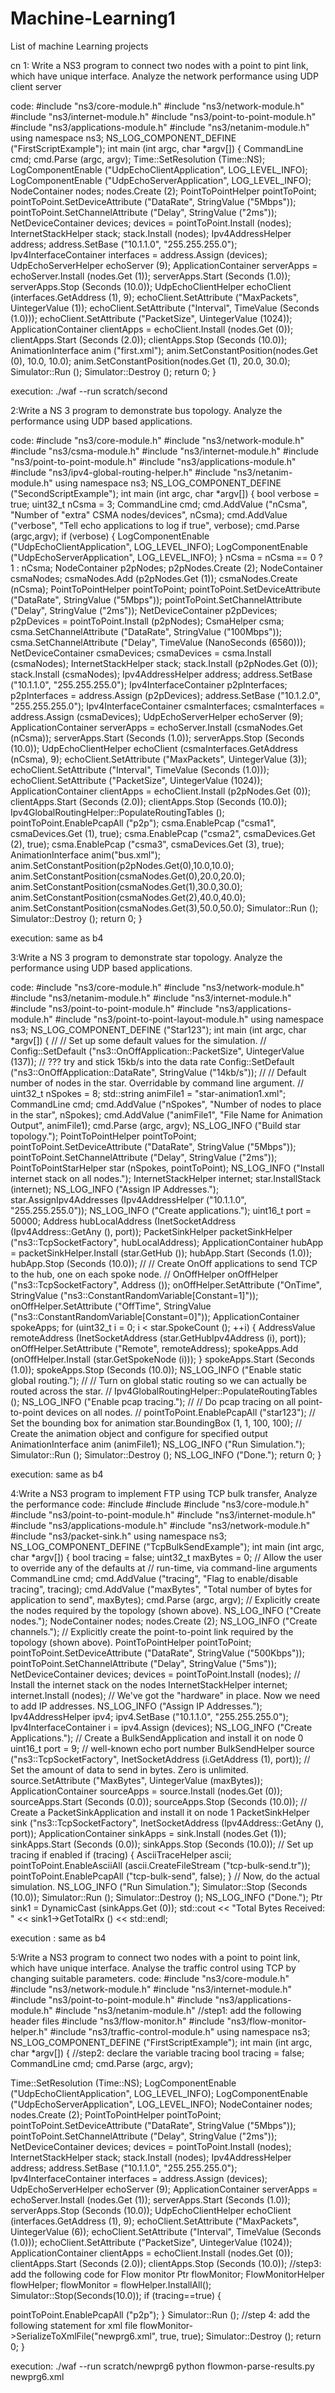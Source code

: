 # Machine-Learning1
List of machine Learning projects

cn 
1: Write a NS3 program to connect two nodes with a point to pint link, which have unique 
interface. Analyze the network performance using UDP client server

code:
#include "ns3/core-module.h"
#include "ns3/network-module.h"
#include "ns3/internet-module.h"
#include "ns3/point-to-point-module.h"
#include "ns3/applications-module.h"
#include "ns3/netanim-module.h"
using namespace ns3;
NS_LOG_COMPONENT_DEFINE ("FirstScriptExample");
int
main (int argc, char *argv[])
{
 CommandLine cmd;
 cmd.Parse (argc, argv);
 Time::SetResolution (Time::NS);
 LogComponentEnable ("UdpEchoClientApplication", LOG_LEVEL_INFO);
 LogComponentEnable ("UdpEchoServerApplication", LOG_LEVEL_INFO);
 NodeContainer nodes;
 nodes.Create (2);
 PointToPointHelper pointToPoint;
 pointToPoint.SetDeviceAttribute ("DataRate", StringValue ("5Mbps"));
 pointToPoint.SetChannelAttribute ("Delay", StringValue ("2ms"));
 NetDeviceContainer devices;
 devices = pointToPoint.Install (nodes);
 InternetStackHelper stack;
 stack.Install (nodes);
 Ipv4AddressHelper address;
 address.SetBase ("10.1.1.0", "255.255.255.0");
Ipv4InterfaceContainer interfaces = address.Assign (devices);
 UdpEchoServerHelper echoServer (9);
 ApplicationContainer serverApps = echoServer.Install (nodes.Get (1));
 serverApps.Start (Seconds (1.0));
 serverApps.Stop (Seconds (10.0));
 UdpEchoClientHelper echoClient (interfaces.GetAddress (1), 9);
 echoClient.SetAttribute ("MaxPackets", UintegerValue (1));
 echoClient.SetAttribute ("Interval", TimeValue (Seconds (1.0)));
 echoClient.SetAttribute ("PacketSize", UintegerValue (1024));
 ApplicationContainer clientApps = echoClient.Install (nodes.Get (0));
 clientApps.Start (Seconds (2.0));
 clientApps.Stop (Seconds (10.0));
 AnimationInterface anim ("first.xml");
 anim.SetConstantPosition(nodes.Get (0), 10.0, 10.0);
 anim.SetConstantPosition(nodes.Get (1), 20.0, 30.0);
 Simulator::Run ();
 Simulator::Destroy ();
 return 0;
}

execution: ./waf --run scratch/second

2:Write a NS 3 program to demonstrate bus topology. Analyze the performance using UDP based 
applications.

code:
#include "ns3/core-module.h"
#include "ns3/network-module.h"
#include "ns3/csma-module.h"
#include "ns3/internet-module.h"
#include "ns3/point-to-point-module.h"
#include "ns3/applications-module.h"
#include "ns3/ipv4-global-routing-helper.h"
#include "ns3/netanim-module.h"
using namespace ns3;
NS_LOG_COMPONENT_DEFINE ("SecondScriptExample");
int 
main (int argc, char *argv[])
{
 bool verbose = true;
 uint32_t nCsma = 3;
 CommandLine cmd;
 cmd.AddValue ("nCsma", "Number of \"extra\" CSMA nodes/devices", nCsma);
 cmd.AddValue ("verbose", "Tell echo applications to log if true", verbose);
 cmd.Parse (argc,argv);
 if (verbose)
 {
 LogComponentEnable ("UdpEchoClientApplication", LOG_LEVEL_INFO);
 LogComponentEnable ("UdpEchoServerApplication", LOG_LEVEL_INFO);
 }
 nCsma = nCsma == 0 ? 1 : nCsma;
 NodeContainer p2pNodes;
 p2pNodes.Create (2);
 NodeContainer csmaNodes;
 csmaNodes.Add (p2pNodes.Get (1));
 csmaNodes.Create (nCsma);
 PointToPointHelper pointToPoint;
 pointToPoint.SetDeviceAttribute ("DataRate", StringValue ("5Mbps"));
 pointToPoint.SetChannelAttribute ("Delay", StringValue ("2ms"));
 NetDeviceContainer p2pDevices;
p2pDevices = pointToPoint.Install (p2pNodes);
 CsmaHelper csma;
 csma.SetChannelAttribute ("DataRate", StringValue ("100Mbps"));
 csma.SetChannelAttribute ("Delay", TimeValue (NanoSeconds (6560)));
 NetDeviceContainer csmaDevices;
 csmaDevices = csma.Install (csmaNodes);
 InternetStackHelper stack;
 stack.Install (p2pNodes.Get (0));
 stack.Install (csmaNodes);
 Ipv4AddressHelper address;
 address.SetBase ("10.1.1.0", "255.255.255.0");
 Ipv4InterfaceContainer p2pInterfaces;
 p2pInterfaces = address.Assign (p2pDevices);
 address.SetBase ("10.1.2.0", "255.255.255.0");
 Ipv4InterfaceContainer csmaInterfaces;
 csmaInterfaces = address.Assign (csmaDevices);
 UdpEchoServerHelper echoServer (9);
 ApplicationContainer serverApps = echoServer.Install (csmaNodes.Get (nCsma));
 serverApps.Start (Seconds (1.0));
 serverApps.Stop (Seconds (10.0));
 UdpEchoClientHelper echoClient (csmaInterfaces.GetAddress (nCsma), 9);
 echoClient.SetAttribute ("MaxPackets", UintegerValue (3));
 echoClient.SetAttribute ("Interval", TimeValue (Seconds (1.0)));
 echoClient.SetAttribute ("PacketSize", UintegerValue (1024));
 ApplicationContainer clientApps = echoClient.Install (p2pNodes.Get (0));
 clientApps.Start (Seconds (2.0));
 clientApps.Stop (Seconds (10.0));
 Ipv4GlobalRoutingHelper::PopulateRoutingTables ();
 pointToPoint.EnablePcapAll ("p2p");
 csma.EnablePcap ("csma1", csmaDevices.Get (1), true);
 csma.EnablePcap ("csma2", csmaDevices.Get (2), true);
 csma.EnablePcap ("csma3", csmaDevices.Get (3), true);
 AnimationInterface anim("bus.xml");
 anim.SetConstantPosition(p2pNodes.Get(0),10.0,10.0);
 anim.SetConstantPosition(csmaNodes.Get(0),20.0,20.0);
 anim.SetConstantPosition(csmaNodes.Get(1),30.0,30.0);
 anim.SetConstantPosition(csmaNodes.Get(2),40.0,40.0);
 anim.SetConstantPosition(csmaNodes.Get(3),50.0,50.0);
 Simulator::Run ();
 Simulator::Destroy ();
 return 0;
}

execution: same as b4

3:Write a NS 3 program to demonstrate star topology. Analyze the performance using UDP based 
applications.

code:
#include "ns3/core-module.h"
#include "ns3/network-module.h"
#include "ns3/netanim-module.h"
#include "ns3/internet-module.h"
#include "ns3/point-to-point-module.h"
#include "ns3/applications-module.h"
#include "ns3/point-to-point-layout-module.h"
using namespace ns3;
NS_LOG_COMPONENT_DEFINE ("Star123");
int 
main (int argc, char *argv[])
{
 //
 // Set up some default values for the simulation.
 //
 Config::SetDefault ("ns3::OnOffApplication::PacketSize", UintegerValue (137));
 // ??? try and stick 15kb/s into the data rate
 Config::SetDefault ("ns3::OnOffApplication::DataRate", StringValue ("14kb/s"));
 //
 // Default number of nodes in the star. Overridable by command line argument.
 //
 uint32_t nSpokes = 8;
 std::string animFile1 = "star-animation1.xml";
 CommandLine cmd;
 cmd.AddValue ("nSpokes", "Number of nodes to place in the star", nSpokes);
cmd.AddValue ("animFile1", "File Name for Animation Output", animFile1);
 cmd.Parse (argc, argv);
 NS_LOG_INFO ("Build star topology.");
 PointToPointHelper pointToPoint;
 pointToPoint.SetDeviceAttribute ("DataRate", StringValue ("5Mbps"));
 pointToPoint.SetChannelAttribute ("Delay", StringValue ("2ms"));
 PointToPointStarHelper star (nSpokes, pointToPoint);
 NS_LOG_INFO ("Install internet stack on all nodes.");
 InternetStackHelper internet;
 star.InstallStack (internet);
 NS_LOG_INFO ("Assign IP Addresses.");
 star.AssignIpv4Addresses (Ipv4AddressHelper ("10.1.1.0", "255.255.255.0"));
 NS_LOG_INFO ("Create applications.");
uint16_t port = 50000;
 Address hubLocalAddress (InetSocketAddress (Ipv4Address::GetAny (), port));
 PacketSinkHelper packetSinkHelper ("ns3::TcpSocketFactory", hubLocalAddress);
 ApplicationContainer hubApp = packetSinkHelper.Install (star.GetHub ());
 hubApp.Start (Seconds (1.0));
 hubApp.Stop (Seconds (10.0));
 //
 // Create OnOff applications to send TCP to the hub, one on each spoke node.
 //
 OnOffHelper onOffHelper ("ns3::TcpSocketFactory", Address ());
 onOffHelper.SetAttribute ("OnTime", StringValue 
("ns3::ConstantRandomVariable[Constant=1]"));
 onOffHelper.SetAttribute ("OffTime", StringValue 
("ns3::ConstantRandomVariable[Constant=0]"));
 ApplicationContainer spokeApps;
 for (uint32_t i = 0; i < star.SpokeCount (); ++i)
 {
 AddressValue remoteAddress (InetSocketAddress (star.GetHubIpv4Address (i), port));
 onOffHelper.SetAttribute ("Remote", remoteAddress);
 spokeApps.Add (onOffHelper.Install (star.GetSpokeNode (i)));
 }
 spokeApps.Start (Seconds (1.0));
 spokeApps.Stop (Seconds (10.0));
 NS_LOG_INFO ("Enable static global routing.");
 //
 // Turn on global static routing so we can actually be routed across the star.
 //
 Ipv4GlobalRoutingHelper::PopulateRoutingTables ();
 NS_LOG_INFO ("Enable pcap tracing.");
 //
 // Do pcap tracing on all point-to-point devices on all nodes.
 //
 pointToPoint.EnablePcapAll ("star123");
// Set the bounding box for animation
 star.BoundingBox (1, 1, 100, 100);
 // Create the animation object and configure for specified output
 AnimationInterface anim (animFile1);
 NS_LOG_INFO ("Run Simulation.");
Simulator::Run ();
 Simulator::Destroy ();
 NS_LOG_INFO ("Done.");
 return 0;
}

execution: same as b4

4:Write a NS3 program to implement FTP using TCP bulk transfer, Analyze the performance 
code:
#include <string>
#include <fstream>
#include "ns3/core-module.h"
#include "ns3/point-to-point-module.h"
#include "ns3/internet-module.h"
#include "ns3/applications-module.h"
#include "ns3/network-module.h"
#include "ns3/packet-sink.h"
using namespace ns3;
NS_LOG_COMPONENT_DEFINE ("TcpBulkSendExample");
int
main (int argc, char *argv[])
{
 bool tracing = false;
 uint32_t maxBytes = 0;
// Allow the user to override any of the defaults at
// run-time, via command-line arguments
 CommandLine cmd;
 cmd.AddValue ("tracing", "Flag to enable/disable tracing", tracing);
 cmd.AddValue ("maxBytes",
 "Total number of bytes for application to send", maxBytes);
 cmd.Parse (argc, argv);
// Explicitly create the nodes required by the topology (shown above).
 NS_LOG_INFO ("Create nodes.");
 NodeContainer nodes;
 nodes.Create (2);
 NS_LOG_INFO ("Create channels.");
// Explicitly create the point-to-point link required by the topology (shown above).
 PointToPointHelper pointToPoint;
 pointToPoint.SetDeviceAttribute ("DataRate", StringValue ("500Kbps"));
 pointToPoint.SetChannelAttribute ("Delay", StringValue ("5ms"));
 NetDeviceContainer devices;
 devices = pointToPoint.Install (nodes);
// Install the internet stack on the nodes
 InternetStackHelper internet;
 internet.Install (nodes);
// We've got the "hardware" in place. Now we need to add IP addresses.
 NS_LOG_INFO ("Assign IP Addresses.");
 Ipv4AddressHelper ipv4;
 ipv4.SetBase ("10.1.1.0", "255.255.255.0");
Ipv4InterfaceContainer i = ipv4.Assign (devices);
 NS_LOG_INFO ("Create Applications.");
// Create a BulkSendApplication and install it on node 0
 uint16_t port = 9; // well-known echo port number
 BulkSendHelper source ("ns3::TcpSocketFactory",
 InetSocketAddress (i.GetAddress (1), port));
 // Set the amount of data to send in bytes. Zero is unlimited.
 source.SetAttribute ("MaxBytes", UintegerValue (maxBytes));
 ApplicationContainer sourceApps = source.Install (nodes.Get (0));
 sourceApps.Start (Seconds (0.0));
 sourceApps.Stop (Seconds (10.0));
// Create a PacketSinkApplication and install it on node 1
 PacketSinkHelper sink ("ns3::TcpSocketFactory",
 InetSocketAddress (Ipv4Address::GetAny (), port));
 ApplicationContainer sinkApps = sink.Install (nodes.Get (1));
 sinkApps.Start (Seconds (0.0));
 sinkApps.Stop (Seconds (10.0));
// Set up tracing if enabled
 if (tracing)
 {
 AsciiTraceHelper ascii;
 pointToPoint.EnableAsciiAll (ascii.CreateFileStream ("tcp-bulk-send.tr"));
 pointToPoint.EnablePcapAll ("tcp-bulk-send", false);
 }
// Now, do the actual simulation.
 NS_LOG_INFO ("Run Simulation.");
 Simulator::Stop (Seconds (10.0));
 Simulator::Run ();
 Simulator::Destroy ();
 NS_LOG_INFO ("Done.");
 Ptr<PacketSink> sink1 = DynamicCast<PacketSink> (sinkApps.Get (0));
 std::cout << "Total Bytes Received: " << sink1->GetTotalRx () << std::endl;

execution : same as b4

5:Write a NS3 program to connect two nodes with a point to point link, which have unique 
interface. Analyse the traffic control using TCP by changing suitable parameters.
code:
#include "ns3/core-module.h"
#include "ns3/network-module.h"
#include "ns3/internet-module.h"
#include "ns3/point-to-point-module.h"
#include "ns3/applications-module.h"
#include "ns3/netanim-module.h"
//step1: add the following header files
#include "ns3/flow-monitor.h"
#include "ns3/flow-monitor-helper.h"
#include "ns3/traffic-control-module.h"
using namespace ns3;
NS_LOG_COMPONENT_DEFINE ("FirstScriptExample");
int
main (int argc, char *argv[])
{
//step2: declare the variable tracing
bool tracing = false;
CommandLine cmd;
 cmd.Parse (argc, argv);
 
 Time::SetResolution (Time::NS);
 LogComponentEnable ("UdpEchoClientApplication", LOG_LEVEL_INFO);
 LogComponentEnable ("UdpEchoServerApplication", LOG_LEVEL_INFO);
 NodeContainer nodes;
 nodes.Create (2);
 PointToPointHelper pointToPoint;
 pointToPoint.SetDeviceAttribute ("DataRate", StringValue ("5Mbps"));
 pointToPoint.SetChannelAttribute ("Delay", StringValue ("2ms"));
 NetDeviceContainer devices;
 devices = pointToPoint.Install (nodes);
 InternetStackHelper stack;
 stack.Install (nodes);
 Ipv4AddressHelper address;
 address.SetBase ("10.1.1.0", "255.255.255.0");
 Ipv4InterfaceContainer interfaces = address.Assign (devices);
 UdpEchoServerHelper echoServer (9);
 ApplicationContainer serverApps = echoServer.Install (nodes.Get (1));
 serverApps.Start (Seconds (1.0));
 serverApps.Stop (Seconds (10.0));
 UdpEchoClientHelper echoClient (interfaces.GetAddress (1), 9);
 echoClient.SetAttribute ("MaxPackets", UintegerValue (6));
 echoClient.SetAttribute ("Interval", TimeValue (Seconds (1.0)));
 echoClient.SetAttribute ("PacketSize", UintegerValue (1024));
 ApplicationContainer clientApps = echoClient.Install (nodes.Get (0));
 clientApps.Start (Seconds (2.0));
 clientApps.Stop (Seconds (10.0));
//step3: add the following code for Flow monitor
Ptr<FlowMonitor> flowMonitor;
FlowMonitorHelper flowHelper;
flowMonitor = flowHelper.InstallAll();
Simulator::Stop(Seconds(10.0));
if (tracing==true)
 {
 
pointToPoint.EnablePcapAll ("p2p");
}
Simulator::Run ();
//step 4: add the following statement for xml file
flowMonitor->SerializeToXmlFile("newprg6.xml", true, true);
 Simulator::Destroy ();
 return 0;
}

execution: ./waf --run scratch/newprg6
           python flowmon-parse-results.py newprg6.xml
           

